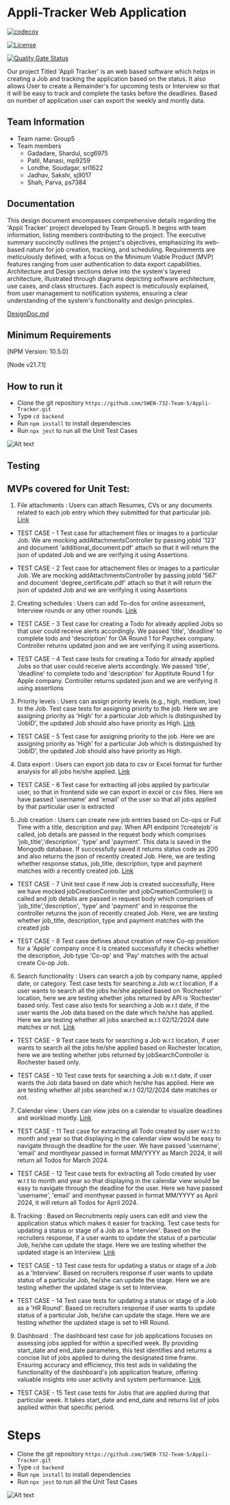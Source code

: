 # Appli-Tracker Web Application

[![codecov](https://codecov.io/gh/SWEN-732-Team-5/Appli-Tracker/graph/badge.svg?token=QA2N1CKG3I)](https://codecov.io/gh/SWEN-732-Team-5/Appli-Tracker)


[![License](https://img.shields.io/badge/License-Apache%202.0-blue.svg)](https://opensource.org/licenses/Apache-2.0)

[![Quality Gate Status](https://sonarcloud.io/api/project_badges/measure?project=SWEN-732-Team-5_Appli-Tracker&metric=alert_status)](https://sonarcloud.io/summary/new_code?id=SWEN-732-Team-5_Appli-Tracker)

Our project Titled 'Appli Tracker' is an web based software which helps in creating a Job and tracking the application based on the status. It also allows User to create a Remainder's for upcoming tests or Interview so that it will be easy to track and complete the tasks before the deadlines. Based on number of application user can export the weekly and montly data.


## Team Information
* Team name: Group5
* Team members
  * Gadadare, Shardul, scg6975
  * Patil, Manasi, mp9259
  * Londhe, Soudagar, srl1622
  * Jadhav, Sakshi, sj9017
  * Shah, Parva, ps7384


## Documentation

This design document encompasses comprehensive details regarding the 'Appli Tracker' project developed by Team Group5. It begins with team information, listing members contributing to the project. The executive summary succinctly outlines the project's objectives, emphasizing its web-based nature for job creation, tracking, and scheduling. Requirements are meticulously defined, with a focus on the Minimum Viable Product (MVP) features ranging from user authentication to data export capabilities. Architecture and Design sections delve into the system's layered architecture, illustrated through diagrams depicting software architecture, use cases, and class structures. Each aspect is meticulously explained, from user management to notification systems, ensuring a clear understanding of the system's functionality and design principles.

[DesignDoc.md](https://github.com/SWEN-732-Team-5/Appli-Tracker/blob/dev-v2/docs/DesignDoc.md)


## Minimum Requirements

[NPM Version: 10.5.0]

[Node v21.7.1]


## How to run it

* Clone the git repository `https://github.com/SWEN-732-Team-5/Appli-Tracker.git`
* Type `cd backend`
* Run `npm install` to install dependencies
* Run `npx jest` to run all the Unit Test Cases

![Alt text](./backend/Screenshots/T1.png)

## Testing

## MVPs covered for Unit Test:

1. File attachments : Users can attach Resumes, CVs or any documents related to each job entry which they submitted for that particular job. [Link](https://github.com/SWEN-732-Team-5/Appli-Tracker/blob/dev-v2/backend/__test__/controllers/addAttachmentsController.test.js)

* TEST CASE - 1
Test case for attachement files or images to a particular Job. We are mocking addAttachmentsController by passing jobId '123' and document 'additional_document.pdf' attach so that it will return the json of updated Job and we are verifying it using Assertions. 

* TEST CASE - 2
Test case for attachement files or images to a particular Job. We are mocking addAttachmentsController by passing jobId '567' and document 'degree_certificate.pdf' attach so that it will return the json of updated Job and we are verifying it using Assertions

2. Creating schedules : Users can add To-dos for online assessment, Interview rounds or any other rounds. [Link](https://github.com/SWEN-732-Team-5/Appli-Tracker/blob/dev-v2/backend/__test__/controllers/addTodoController.test.js)

* TEST CASE - 3
Test case for creating a Todo for already applied Jobs so that user could receive alerts accordingly. We passed 'title', 'deadline' to complete todo and 'description' for OA Round 1 for Paychex company. Controller returns updated json and we are verifying it using assertions.

* TEST CASE - 4
Test case tests for creating a Todo for already applied Jobs so that user could receive alerts accordingly. We passed 'title', 'deadline' to complete todo and 'description' for Apptitute Round 1 for Apple company. Controller returns updated json and we are verifying it using assertions


3. Priority levels : Users can assign priority levels (e.g., high, medium, low) to the Job. Test case tests for assigning priority to the job. Here we are assigning priority as 'High' for a particular Job which is distinguished by 'JobID', the updated Job should also have priority as High. [Link](https://github.com/SWEN-732-Team-5/Appli-Tracker/blob/dev-v2/backend/__test__/controllers/assignPriorityController.test.js)

* TEST CASE - 5
Test case for assigning priority to the job. Here we are assigning priority as 'High' for a particular Job which is distinguished by 'JobID', the updated Job should also have priority as High.

4. Data export : Users can export job data to csv or Excel format for further analysis for all jobs he/she applied. [Link](https://github.com/SWEN-732-Team-5/Appli-Tracker/blob/dev-v2/backend/__test__/controllers/extractAllJobsController.test.js)

* TEST CASE - 6
Test case for extracting all jobs applied by particular user, so that in frontend side we can export in excel or csv files. Here we have passed 'username' and 'email' of the user so that all jobs applied by that particular user is extracted

5. Job creation : Users can create new job entries based on Co-ops or Full Time with a title, description and pay. When API endpoint ‘/createjob’ is called, job details are passed in the request body which comprises 'job_title','description', 'type' and 'payment'. This data is saved in the Mongodb database. If successfully saved it returns status code as 200 and also returns the json of recently created Job. Here, we are testing whether response status, job_title, description, type and payment matches with a recently created job. [Link](https://github.com/SWEN-732-Team-5/Appli-Tracker/blob/dev-v2/backend/__test__/controllers/jobCreationController.test.js)

* TEST CASE - 7
Unit test case if new Job is created successfully, Here we have mocked jobCreationController and jobCreationController() is called and job details are passed in request body which comprises of 'job_title','description', 'type' and 'payment' and in response the controller returns the json of recently created Job. Here, we are testing whether job_title, description, type and payment matches with the created job

* TEST CASE - 8
Test case defines about creation of new Co-op position for a 'Apple' company once it is created successfully it checks whether the description, Job type 'Co-op' and 'Pay' matches with the actual create Co-op Job.

6. Search functionality : Users can search a job by company name, applied date, or category. Test case tests for searching a Job w.r.t location, if a user wants to search all the jobs he/she applied based on ‘Rochester’ location, here we are testing whether jobs returned by API is ‘Rochester’ based only. Test case also tests for searching a Job w.r.t date, if the user wants the Job data based on the date which he/she has applied. Here we are testing whether all jobs searched w.r.t 02/12/2024 date matches or not. [Link](https://github.com/SWEN-732-Team-5/Appli-Tracker/blob/dev-v2/backend/__test__/controllers/jobSearchController.test.js)

* TEST CASE - 9
Test case tests for searching a Job w.r.t location, if user wants to search all the jobs he/she applied based on Rochester location, here we are testing whether jobs returned by jobSearchController is Rochester based only.

* TEST CASE - 10
Test case tests for searching a Job w.r.t date, if user wants the Job data based on date which he/she has applied. Here we are testing whether all jobs searched w.r.t 02/12/2024 date matches or not.

7. Calendar view : Users can view jobs on a calendar to visualize deadlines and workload montly. [Link](https://github.com/SWEN-732-Team-5/Appli-Tracker/blob/dev-v2/backend/__test__/controllers/monthlyCalendarController.test.js)

* TEST CASE - 11
Test case for extracting all Todo created by user w.r.t to month and year so that displaying in the calendar view would be easy to navigate through the deadline for the user. We have passed 'username', 'email' and monthyear passed in format MM/YYYY as March 2024, it will return all Todos for March 2024.

* TEST CASE - 12
Test case tests for extracting all Todo created by user w.r.t to month and year so that displaying in the calendar view would be easy to navigate through the deadline for the user. Here we have passed 'username', 'email' and monthyear passed in format MM/YYYY as April 2024, it will return all Todos for April 2024.

8. Tracking : Based on Recruitments reply users can edit and view the application status which makes it easier for tracking. Test case tests for updating a status or stage of a Job as a 'Interview'. Based on the recruiters response, if a user wants to update the status of a particular Job, he/she can update the stage. Here we are testing whether the updated stage is an Interview. [Link](https://github.com/SWEN-732-Team-5/Appli-Tracker/blob/dev-v2/backend/__test__/controllers/updateStageController.test.js)

* TEST CASE - 13
Test case tests for updating a status or stage of a Job as a 'Interview'. Based on recruiters response if user wants to update status of a particular Job, he/she can update the stage. Here we are testing whether the updated stage is set to Interview.

* TEST CASE - 14
Test case tests for updating a status or stage of a Job as a 'HR Round'. Based on recruiters response if user wants to update status of a particular Job, he/she can update the stage. Here we are testing whether the updated stage is set to HR Round.

9. Dashboard : The dashboard test case for job applications focuses on assessing jobs applied for within a specified week. By providing start_date and end_date parameters, this test identifies and returns a concise list of jobs applied to during the designated time frame. Ensuring accuracy and efficiency, this test aids in validating the functionality of the dashboard's job application feature, offering valuable insights into user activity and system performance. [Link](https://github.com/SWEN-732-Team-5/Appli-Tracker/blob/dev-v2/backend/__test__/controllers/weeklyDashboardController.test.js)

* TEST CASE - 15
Test case tests for Jobs that are applied during that particular week. It takes start_date and end_date and returns list of jobs applied within that specific period.


# Steps

* Clone the git repository `https://github.com/SWEN-732-Team-5/Appli-Tracker.git`
* Type `cd backend`
* Run `npm install` to install dependencies
* Run `npx jest` to run all the Unit Test Cases

![Alt text](./backend/Screenshots/T1.png)
